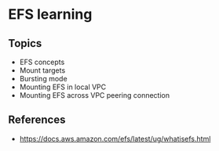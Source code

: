 # EFS learning

## Topics
* EFS concepts
* Mount targets
* Bursting mode
* Mounting EFS in local VPC
* Mounting EFS across VPC peering connection

## References
* https://docs.aws.amazon.com/efs/latest/ug/whatisefs.html
